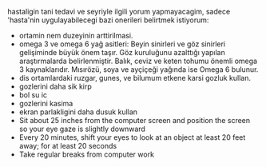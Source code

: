 hastaligin tani tedavi ve seyriyle ilgili yorum yapmayacagim, sadece 'hasta'nin
uygulayabilecegi bazi onerileri belirtmek istiyorum:

* ortamin nem duzeyinin arttirilmasi.
* omega 3 ve omega 6 yağ asitleri:
  Beyin sinirleri ve göz sinirleri gelişiminde büyük önem taşır. Göz kuruluğunu
  azalttığı yapılan araştırmalarda belirlenmiştir. Balık, ceviz ve keten tohumu
  önemli omega 3 kaynaklarıdır. Mısırözü, soya ve ayçiçeği yağında ise Omega 6
  bulunur.
* dis ortamlardaki ruzgar, gunes, ve bilumum etkene karsi gozluk kullan.
* gozlerini daha sik kirp
* bol su ic
* gozlerini kasima
* ekran parlakligini daha dusuk kullan
* Sit about 25 inches from the computer screen and position the screen so your
  eye gaze is slightly downward
* Every 20 minutes, shift your eyes to look at an object at least 20 feet away;
  for at least 20 seconds
* Take regular breaks from computer work

